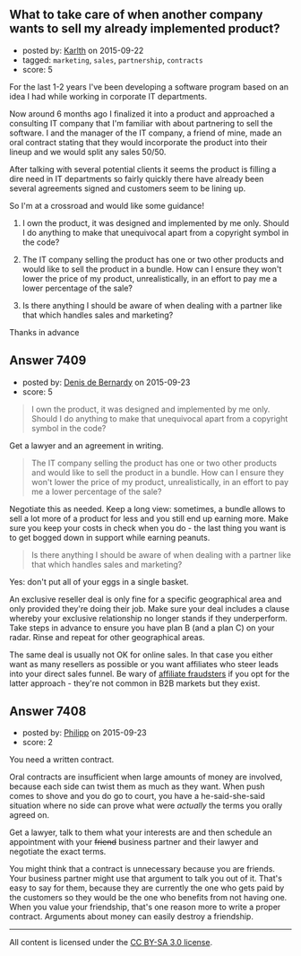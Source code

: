 ## What to take care of when another company wants to sell my already implemented product?

- posted by: [Karlth](https://stackexchange.com/users/146702/karlth) on 2015-09-22
- tagged: `marketing`, `sales`, `partnership`, `contracts`
- score: 5

For the last 1-2 years I've been developing a software program based on an idea I had while working in corporate IT departments.

Now around 6 months ago I finalized it into a product and approached a consulting IT company that I'm familiar with about partnering to sell the software.  I and the manager of the IT company, a friend of mine, made an oral contract stating that they would incorporate the product into their lineup and we would split any sales 50/50.

After talking with several potential clients it seems the product is filling a dire need in IT departments so fairly quickly there have already been several agreements signed and customers seem to be lining up.

So I'm at a crossroad and would like some guidance!

1.  I own the product, it was designed and implemented by me only.  Should I do anything to make that unequivocal apart from a copyright symbol in the code?

2.  The IT company selling the product has one or two other products and would like to sell the product in a bundle.  How can I ensure they won't lower the price of my product, unrealistically, in an effort to pay me a lower percentage of the sale?

3.  Is there anything I should be aware of when dealing with a partner like that which handles sales and marketing?

Thanks in advance


## Answer 7409

- posted by: [Denis de Bernardy](https://stackexchange.com/users/182468/denis-de-bernardy) on 2015-09-23
- score: 5

> I own the product, it was designed and implemented by me only. Should I do anything to make that unequivocal apart from a copyright symbol in the code?

Get a lawyer and an agreement in writing.

> The IT company selling the product has one or two other products and would like to sell the product in a bundle. How can I ensure they won't lower the price of my product, unrealistically, in an effort to pay me a lower percentage of the sale?

Negotiate this as needed. Keep a long view: sometimes, a bundle allows to sell a lot more of a product for less and you still end up earning more. Make sure you keep your costs in check when you do - the last thing you want is to get bogged down in support while earning peanuts.

> Is there anything I should be aware of when dealing with a partner like that which handles sales and marketing?

Yes: don't put all of your eggs in a single basket.

An exclusive reseller deal is only fine for a specific geographical area and only provided they're doing their job. Make sure your deal includes a clause whereby your exclusive relationship no longer stands if they underperform. Take steps in advance to ensure you have plan B (and a plan C) on your radar. Rinse and repeat for other geographical areas.

The same deal is usually not OK for online sales. In that case you either want as many resellers as possible or you want affiliates who steer leads into your direct sales funnel. Be wary of [affiliate fraudsters](https://en.wikipedia.org/wiki/Cookie_stuffing) if you opt for the latter approach - they're not common in B2B markets but they exist.


## Answer 7408

- posted by: [Philipp](https://stackexchange.com/users/1777092/philipp) on 2015-09-23
- score: 2

You need a written contract. 

Oral contracts are insufficient when large amounts of money are involved, because each side can twist them as much as they want. When push comes to shove and you do go to court, you have a he-said-she-said situation where no side can prove what were *actually* the terms you orally agreed on.

Get a lawyer, talk to them what your interests are and then schedule an appointment with your <strike>friend</strike> business partner and their lawyer and negotiate the exact terms.

You might think that a contract is unnecessary because you are friends. Your business partner might use that argument to talk you out of it. That's easy to say for them, because they are currently the one who gets paid by the customers so they would be the one who benefits from not having one. When you value your friendship, that's one reason more to write a proper contract. Arguments about money can easily destroy a friendship.



---

All content is licensed under the [CC BY-SA 3.0 license](https://creativecommons.org/licenses/by-sa/3.0/).
